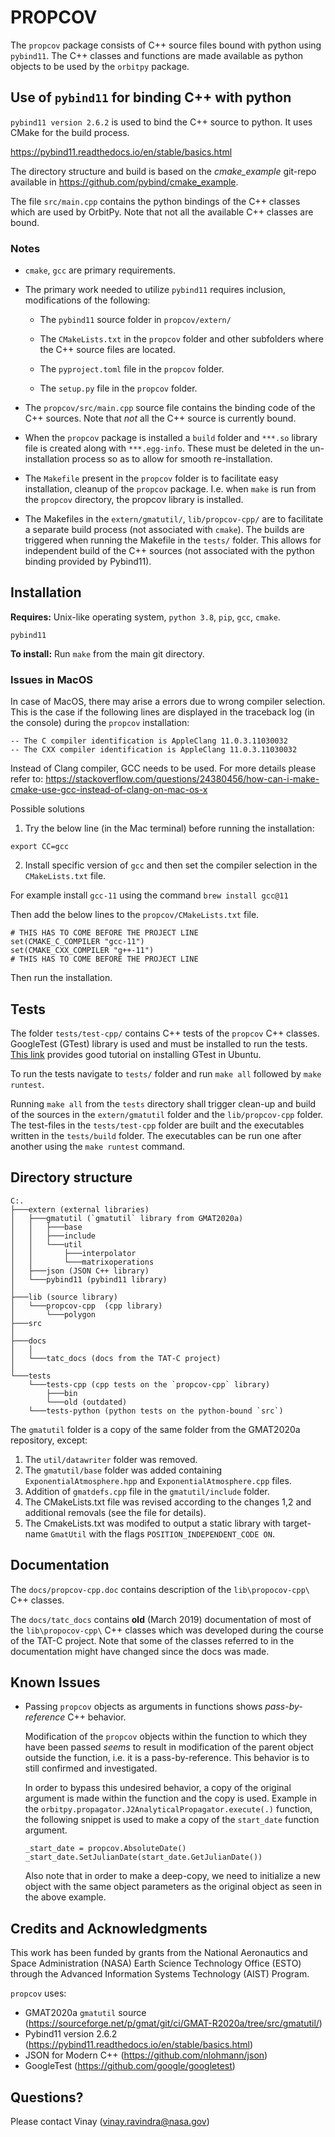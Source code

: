 
# PROPCOV

The `propcov` package consists of C++ source files bound with python using `pybind11`. The C++ classes and functions
are made available as python objects to be used by the `orbitpy` package.

## Use of `pybind11` for binding C++ with python

`pybind11 version 2.6.2` is used to bind the C++ source to python. It uses CMake for the build process.

https://pybind11.readthedocs.io/en/stable/basics.html

The directory structure and build is based on the *cmake_example* git-repo available in https://github.com/pybind/cmake_example.

The file `src/main.cpp` contains the python bindings of the C++ classes which are used by OrbitPy. Note that not all the available C++
classes are bound.

### Notes

* `cmake`, `gcc` are primary requirements.

* The primary work needed to utilize `pybind11` requires inclusion, modifications of the following:

    * The `pybind11` source folder in `propcov/extern/`
    
    * The `CMakeLists.txt` in the `propcov` folder and other subfolders where the C++ source files are located. 

    * The `pyproject.toml` file in the `propcov` folder.

    * The `setup.py` file in the `propcov` folder.

* The `propcov/src/main.cpp` source file contains the binding code of the C++ sources. Note that *not* all the C++ source is currently bound.

* When the `propcov` package is installed a `build` folder and `***.so` library file is created along with `***.egg-info`. These must be deleted in the un-installation process so as to allow for smooth re-installation.

* The `Makefile` present in the `propcov` folder is to facilitate easy installation, cleanup of the `propcov` package. I.e. when `make` is run from the `propcov` directory, the propcov library is installed.

* The Makefiles in the `extern/gmatutil/`, `lib/propcov-cpp/` are to facilitate a separate build process (not associated with `cmake`). The builds are triggered when running the Makefile in the `tests/` folder. This allows for independent build of the C++ sources (not associated with the python binding provided by Pybind11).

## Installation

**Requires:** Unix-like operating system, `python 3.8`, `pip`, `gcc`, `cmake`.

`pybind11` 

**To install:** Run `make` from the main git directory.

### Issues in MacOS

In case of MacOS, there may arise a errors due to wrong compiler selection. This is the case if the following lines are displayed in the traceback log (in the console) during the `propcov` installation:

```
-- The C compiler identification is AppleClang 11.0.3.11030032
-- The CXX compiler identification is AppleClang 11.0.3.11030032
```

Instead of Clang compiler, GCC needs to be used.  For more details please refer to: https://stackoverflow.com/questions/24380456/how-can-i-make-cmake-use-gcc-instead-of-clang-on-mac-os-x 

Possible solutions

1. Try the below line (in the Mac terminal) before running the installation:

```
export CC=gcc 
```

2. Install specific version of `gcc` and then set the compiler selection in the `CMakeLists.txt` file.

For example install `gcc-11` using the command `brew install gcc@11`

Then add the below lines to the `propcov/CMakeLists.txt` file.

``` 
# THIS HAS TO COME BEFORE THE PROJECT LINE
set(CMAKE_C_COMPILER "gcc-11")
set(CMAKE_CXX_COMPILER "g++-11")
# THIS HAS TO COME BEFORE THE PROJECT LINE
```

Then run the installation.

## Tests

The folder `tests/test-cpp/` contains C++ tests of the `propcov` C++ classes. GoogleTest (GTest) library is used and must be installed to run the tests. [This link](https://www.eriksmistad.no/getting-started-with-google-test-on-ubuntu/) provides good tutorial on installing GTest in Ubuntu.

To run the tests navigate to `tests/` folder and run `make all` followed by `make runtest`.

Running `make all` from the `tests` directory shall trigger clean-up and build of the sources in the `extern/gmatutil` folder and the `lib/propcov-cpp` folder. The test-files in the `tests/test-cpp` folder are built and the executables written in the `tests/build` folder. The executables can be run one after another using the `make runtest` command. 

## Directory structure

```
C:.
├───extern (external libraries)
│   ├───gmatutil (`gmatutil` library from GMAT2020a)
│   │   ├───base
│   │   ├───include
│   │   └───util
│   │       ├───interpolator
│   │       └───matrixoperations
│   ├───json (JSON C++ library)
│   └───pybind11 (pybind11 library)
│       
├───lib (source library)
│   └───propcov-cpp  (cpp library)
│       └───polygon
├───src
│
├───docs
│   │
│   └───tatc_docs (docs from the TAT-C project)
│
└───tests
    └───tests-cpp (cpp tests on the `propcov-cpp` library)
        ├───bin
        └───old (outdated)
    └───tests-python (python tests on the python-bound `src`)

```

The `gmatutil` folder is a copy of the same folder from the GMAT2020a repository, except:

1. The `util/datawriter` folder was removed.
2. The `gmatutil/base` folder was added containing `ExponentialAtmosphere.hpp` and `ExponentialAtmosphere.cpp` files.
3. Addition of `gmatdefs.cpp` file in the `gmatutil/include` folder.
4. The CMakeLists.txt file was revised according to the changes 1,2 and additional removals (see the file for details).
5. The CmakeLists.txt was modifed to output a static library with target-name `GmatUtil` with the flags `POSITION_INDEPENDENT_CODE ON`.

## Documentation

The `docs/propcov-cpp.doc` contains description of the `lib\propocov-cpp\` C++ classes.

The `docs/tatc_docs` contains **old** (March 2019) documentation of most of the `lib\propocov-cpp\` C++ classes which was developed during the course of the TAT-C project. Note that some of the classes referred to in the documentation might have changed since the docs  was made.

## Known Issues

* Passing `propcov` objects as arguments in functions shows *pass-by-reference* C++ behavior.

    Modification of the `propcov` objects within the function to which they have been passed *seems* to result in modification of the parent 
    object outside the function, i.e. it is a pass-by-reference. This behavior is to still confirmed and investigated. 

    In order to bypass this undesired behavior, a copy of the original argument is made within the function and the copy is used. Example in the `orbitpy.propagator.J2AnalyticalPropagator.execute(.)` function, the following snippet is used to make a copy of the `start_date` function argument.

    ```
    _start_date = propcov.AbsoluteDate()
    _start_date.SetJulianDate(start_date.GetJulianDate())
    ```

    Also note that in order to make a deep-copy, we need to initialize a new object with the same object parameters as the original object as seen in the above example.
## Credits and Acknowledgments

This work has been funded by grants from the National Aeronautics and Space Administration (NASA) Earth Science Technology Office (ESTO) through the Advanced Information Systems Technology (AIST) Program.

`propcov` uses:

* GMAT2020a `gmatutil` source (https://sourceforge.net/p/gmat/git/ci/GMAT-R2020a/tree/src/gmatutil/)
* Pybind11 version 2.6.2 (https://pybind11.readthedocs.io/en/stable/basics.html)
* JSON for Modern C++ (https://github.com/nlohmann/json)
* GoogleTest (https://github.com/google/googletest)

## Questions?

Please contact Vinay (vinay.ravindra@nasa.gov)
